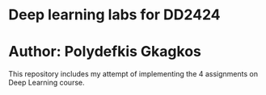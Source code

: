 # Deep learning labs for DD2424
# Author: Polydefkis Gkagkos

This repository includes my attempt of implementing the 4 assignments on Deep Learning course.